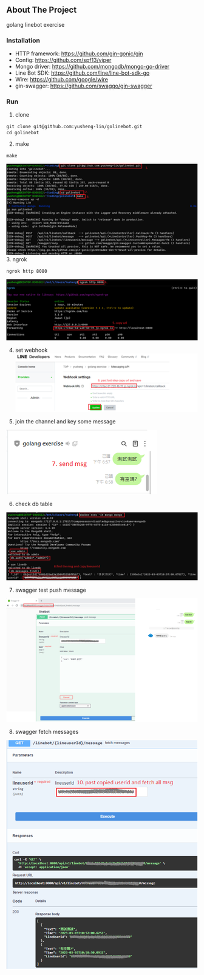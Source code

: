 ## About The Project

golang linebot exercise 

### Installation
+ HTTP framework: https://github.com/gin-gonic/gin
+ Config: https://github.com/spf13/viper
+ Mongo driver: https://github.com/mongodb/mongo-go-driver
+ Line Bot SDK: https://github.com/line/line-bot-sdk-go
+ Wire: https://github.com/google/wire
+ gin-swagger: https://github.com/swaggo/gin-swagger

### Run 
1. clone
```
git clone git@github.com:yusheng-lin/golinebot.git
cd golinebot
```
2. make
```
make
```
![Alt text](./demo/demo01.png)
3. ngrok
```
ngrok http 8080
```
![Alt text](./demo/demo02.png)

4. set webhook
![Alt text](./demo/demo03.png)

5. join the channel and key some message

![Alt text](./demo/demo04.png)

6. check db table

![Alt text](./demo/demo05.png)

7. swagger test push message

![Alt text](./demo/demo06.png)

8. swagger fetch messages

![Alt text](./demo/demo07.png)